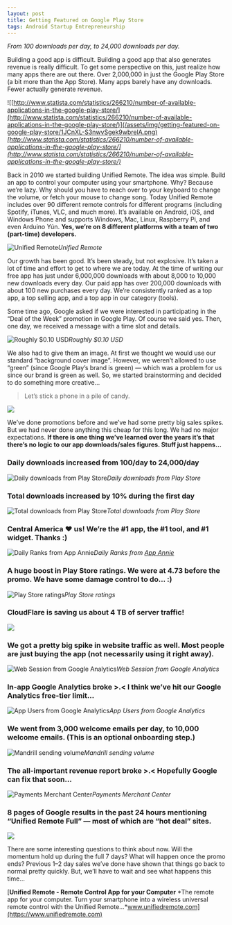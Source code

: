 ```yaml
---
layout: post
title: Getting Featured on Google Play Store
tags: Android Startup Entrepreneurship
---
```


*From 100 downloads per day, to 24,000 downloads per day.*

Building a good app is difficult. Building a good app that also generates revenue is really difficult. To get some perspective on this, just realize how many apps there are out there. Over 2,000,000 in just the Google Play Store (a bit more than the App Store). Many apps barely have any downloads. Fewer actually generate revenue.

![[http://www.statista.com/statistics/266210/number-of-available-applications-in-the-google-play-store/](http://www.statista.com/statistics/266210/number-of-available-applications-in-the-google-play-store/)](/assets/img/getting-featured-on-google-play-store/1JCnXL-S3nwvSgek9wbrelA.png)
*[http://www.statista.com/statistics/266210/number-of-available-applications-in-the-google-play-store/](http://www.statista.com/statistics/266210/number-of-available-applications-in-the-google-play-store/)*

Back in 2010 we started building Unified Remote. The idea was simple. Build an app to control your computer using your smartphone. Why? Because we’re lazy. Why should you have to reach over to your keyboard to change the volume, or fetch your mouse to change song. Today Unified Remote includes over 90 different remote controls for different programs (including Spotify, iTunes, VLC, and much more). It’s available on Android, iOS, and Windows Phone and supports Windows, Mac, Linux, Raspberry Pi, and even Arduino Yún. **Yes, we’re on 8 different platforms with a team of two (part-time) developers.**

![Unified Remote](/assets/img/getting-featured-on-google-play-store/11WdU4UUy4rZbXegXmvvHSQ.png)*Unified Remote*

Our growth has been good. It’s been steady, but not explosive. It’s taken a lot of time and effort to get to where we are today. At the time of writing our free app has just under 6,000,000 downloads with about 8,000 to 10,000 new downloads every day. Our paid app has over 200,000 downloads with about 100 new purchases every day. We’re consistently ranked as a top app, a top selling app, and a top app in our category (tools).

Some time ago, Google asked if we were interested in participating in the “Deal of the Week” promotion in Google Play. Of course we said yes. Then, one day, we received a message with a time slot and details.

![Roughly $0.10 USD](/assets/img/getting-featured-on-google-play-store/1qjy5gkCyMuVx4s4RgejLRA.png)*Roughly $0.10 USD*

We also had to give them an image. At first we thought we would use our standard “background cover image”. However, we weren’t allowed to use “green” (since Google Play’s brand is green) — which was a problem for us since our brand is green as well. So, we started brainstorming and decided to do something more creative…

> Let’s stick a phone in a pile of candy.

![](/assets/img/getting-featured-on-google-play-store/1I79gQ_03-Is51vI4MSu55A.png)

We’ve done promotions before and we’ve had some pretty big sales spikes. But we had never done anything this cheap for this long. We had no major expectations. **If there is one thing we’ve learned over the years it’s that there’s no logic to our app downloads/sales figures. Stuff just happens…**


### Daily downloads increased from 100/day to 24,000/day

![Daily downloads from Play Store](/assets/img/getting-featured-on-google-play-store/1HdtZoTCQJ4aGx9bqEd81LQ.png)*Daily downloads from Play Store*

### Total downloads increased by 10% during the first day

![Total downloads from Play Store](/assets/img/getting-featured-on-google-play-store/1f-lv5ieRtlQRxzEcMeeWOw.png)*Total downloads from Play Store*

### Central America ❤ us! We’re the #1 app, the #1 tool, and #1 widget. Thanks :)

![Daily Ranks from [App Annie](https://twitter.com/appannie)](/assets/img/getting-featured-on-google-play-store/1m6860WqWCcstdZz8iP8uAg.png)*Daily Ranks from [App Annie](https://twitter.com/appannie)*

### A huge boost in Play Store ratings. We were at 4.73 before the promo. We have some damage control to do… :)

![Play Store ratings](/assets/img/getting-featured-on-google-play-store/1DkasxilRdkuiPhHRJbLYyA.png)*Play Store ratings*

### CloudFlare is saving us about 4 TB of server traffic!

![](/assets/img/getting-featured-on-google-play-store/1x_TYj2MFyOZEUA7rylZfog.png)

### We got a pretty big spike in website traffic as well. Most people are just buying the app (not necessarily using it right away).

![Web Session from Google Analytics](/assets/img/getting-featured-on-google-play-store/130iqz0ADfMx9VMBaDpg3Dw.png)*Web Session from Google Analytics*

### In-app Google Analytics broke &gt;.&lt; I think we’ve hit our Google Analytics free-tier limit…

![App Users from Google Analytics](/assets/img/getting-featured-on-google-play-store/1DhwubxnQfqMkrwYQXWo-2A.png)*App Users from Google Analytics*

### We went from 3,000 welcome emails per day, to 10,000 welcome emails. (This is an optional onboarding step.)

![Mandrill sending volume](/assets/img/getting-featured-on-google-play-store/1XLSDeD0RURUzVtuBTP6VHg.png)*Mandrill sending volume*

### The all-important revenue report broke &gt;.&lt; Hopefully Google can fix that soon…

![Payments Merchant Center](/assets/img/getting-featured-on-google-play-store/1Tc_tN2d4Z1pN85tAJ593Ug.png)*Payments Merchant Center*

### 8 pages of Google results in the past 24 hours mentioning “Unified Remote Full” — most of which are “hot deal” sites.

![](/assets/img/getting-featured-on-google-play-store/1bpsk4h8y93_ZhgayXeavpA.png)

There are some interesting questions to think about now. Will the momentum hold up during the full 7 days? What will happen once the promo ends? Previous 1–2 day sales we’ve done have shown that things go back to normal pretty quickly. But, we’ll have to wait and see what happens this time…

[**Unified Remote - Remote Control App for your Computer**
*The remote app for your computer. Turn your smartphone into a wireless universal remote control with the Unified Remote…*www.unifiedremote.com](https://www.unifiedremote.com)